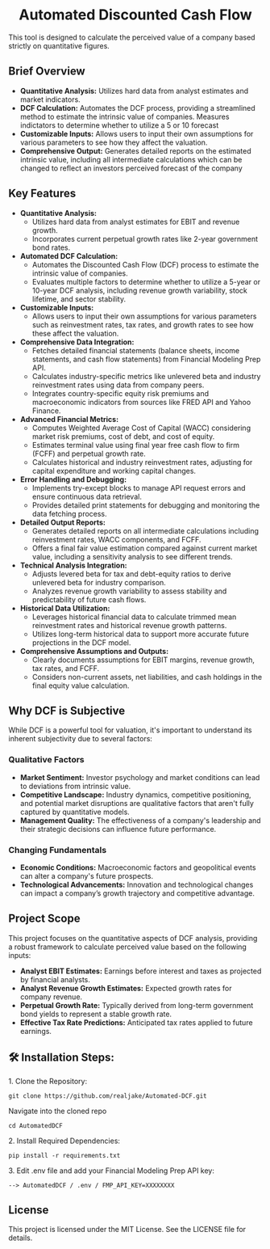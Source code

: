 <h1 align="center" id="title">Automated Discounted Cash Flow</h1>

<p id="description">
    This tool is designed to calculate the perceived value of a company based strictly on quantitative figures. 
</p>

<h2>Brief Overview</h2>
<ul>
    <li><b>Quantitative Analysis:</b> Utilizes hard data from analyst estimates and market indicators.</li>
    <li><b>DCF Calculation:</b> Automates the DCF process, providing a streamlined method to estimate the intrinsic value of companies. Measures indictators to determine whether to utilize a 5 or 10 forecast</li>
    <li><b>Customizable Inputs:</b> Allows users to input their own assumptions for various parameters to see how they affect the valuation.</li>
    <li><b>Comprehensive Output:</b> Generates detailed reports on the estimated intrinsic value, including all intermediate calculations which can be changed to reflect an investors perceived forecast of the company</li>
</ul>



<h2>Key Features</h2>
<ul>
    <li><b>Quantitative Analysis:</b>
        <ul>
            <li>Utilizes hard data from analyst estimates for EBIT and revenue growth.</li>
            <li>Incorporates current perpetual growth rates like 2-year government bond rates.</li>
        </ul>
    </li>
    <li><b>Automated DCF Calculation:</b>
        <ul>
            <li>Automates the Discounted Cash Flow (DCF) process to estimate the intrinsic value of companies.</li>
            <li>Evaluates multiple factors to determine whether to utilize a 5-year or 10-year DCF analysis, including revenue growth variability, stock lifetime, and sector stability.</li>
        </ul>
    </li>
    <li><b>Customizable Inputs:</b>
        <ul>
            <li>Allows users to input their own assumptions for various parameters such as reinvestment rates, tax rates, and growth rates to see how these affect the valuation.</li>
        </ul>
    </li>
    <li><b>Comprehensive Data Integration:</b>
        <ul>
            <li>Fetches detailed financial statements (balance sheets, income statements, and cash flow statements) from Financial Modeling Prep API.</li>
            <li>Calculates industry-specific metrics like unlevered beta and industry reinvestment rates using data from company peers.</li>
            <li>Integrates country-specific equity risk premiums and macroeconomic indicators from sources like FRED API and Yahoo Finance.</li>
        </ul>
    </li>
    <li><b>Advanced Financial Metrics:</b>
        <ul>
            <li>Computes Weighted Average Cost of Capital (WACC) considering market risk premiums, cost of debt, and cost of equity.</li>
            <li>Estimates terminal value using final year free cash flow to firm (FCFF) and perpetual growth rate.</li>
            <li>Calculates historical and industry reinvestment rates, adjusting for capital expenditure and working capital changes.</li>
        </ul>
    </li>
    <li><b>Error Handling and Debugging:</b>
        <ul>
            <li>Implements try-except blocks to manage API request errors and ensure continuous data retrieval.</li>
            <li>Provides detailed print statements for debugging and monitoring the data fetching process.</li>
        </ul>
    </li>
    <li><b>Detailed Output Reports:</b>
        <ul>
            <li>Generates detailed reports on all intermediate calculations including reinvestment rates, WACC components, and FCFF.</li>
            <li>Offers a final fair value estimation compared against current market value, including a sensitivity analysis to see different trends.</li>
        </ul>
    </li>
    <li><b>Technical Analysis Integration:</b>
        <ul>
            <li>Adjusts levered beta for tax and debt-equity ratios to derive unlevered beta for industry comparison.</li>
            <li>Analyzes revenue growth variability to assess stability and predictability of future cash flows.</li>
        </ul>
    </li>
    <li><b>Historical Data Utilization:</b>
        <ul>
            <li>Leverages historical financial data to calculate trimmed mean reinvestment rates and historical revenue growth patterns.</li>
            <li>Utilizes long-term historical data to support more accurate future projections in the DCF model.</li>
        </ul>
    </li>
    <li><b>Comprehensive Assumptions and Outputs:</b>
        <ul>
            <li>Clearly documents assumptions for EBIT margins, revenue growth, tax rates, and FCFF.</li>
            <li>Considers non-current assets, net liabilities, and cash holdings in the final equity value calculation.</li>
        </ul>
    </li>
</ul>

<h2>Why DCF is Subjective</h2>
<p>
    While DCF is a powerful tool for valuation, it's important to understand its inherent subjectivity due to several factors:
</p>

<h3>Qualitative Factors</h3>
<ul>
    <li><b>Market Sentiment:</b> Investor psychology and market conditions can lead to deviations from intrinsic value.</li>
    <li><b>Competitive Landscape:</b> Industry dynamics, competitive positioning, and potential market disruptions are qualitative factors that aren't fully captured by quantitative models.</li>
    <li><b>Management Quality:</b> The effectiveness of a company's leadership and their strategic decisions can influence future performance.</li>
</ul>

<h3>Changing Fundamentals</h3>
<ul>
    <li><b>Economic Conditions:</b> Macroeconomic factors and geopolitical events can alter a company's future prospects.</li>
    <li><b>Technological Advancements:</b> Innovation and technological changes can impact a company’s growth trajectory and competitive advantage.</li>
</ul>

<h2>Project Scope</h2>
<p>
    This project focuses on the quantitative aspects of DCF analysis, providing a robust framework to calculate perceived value based on the following inputs:
</p>
<ul>
    <li><b>Analyst EBIT Estimates:</b> Earnings before interest and taxes as projected by financial analysts.</li>
    <li><b>Analyst Revenue Growth Estimates:</b> Expected growth rates for company revenue.</li>
    <li><b>Perpetual Growth Rate:</b> Typically derived from long-term government bond yields to represent a stable growth rate.</li>
    <li><b>Effective Tax Rate Predictions:</b> Anticipated tax rates applied to future earnings.</li>
</ul>

<h2>🛠️ Installation Steps:</h2>

<p>1. Clone the Repository:</p>

```
git clone https://github.com/realjake/Automated-DCF.git
```

<p>Navigate into the cloned repo</p>

```
cd AutomatedDCF
```


<p>2. Install Required Dependencies:</p>

```
pip install -r requirements.txt
```


<p>3. Edit .env file and add your Financial Modeling Prep API key:</p>

```
--> AutomatedDCF / .env / FMP_API_KEY=XXXXXXXX
```

<h2>License</h2>
<p>
    This project is licensed under the MIT License. See the LICENSE file for details.
</p>
